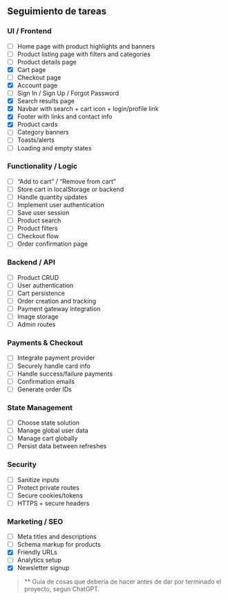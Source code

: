## Seguimiento de tareas

### UI / Frontend
  - [ ] Home page with product highlights and banners
  - [ ] Product listing page with filters and categories
  - [ ] Product details page
  - [x] Cart page
  - [ ] Checkout page
  - [x] Account page
  - [ ] Sign In / Sign Up / Forgot Password
  - [x] Search results page
  - [x] Navbar with search + cart icon + login/profile link
  - [x] Footer with links and contact info
  - [x] Product cards
  - [ ] Category banners
  - [ ] Toasts/alerts
  - [ ] Loading and empty states

### Functionality / Logic
  - [ ] “Add to cart” / “Remove from cart”
  - [ ] Store cart in localStorage or backend
  - [ ] Handle quantity updates
  - [ ] Implement user authentication
  - [ ] Save user session
  - [ ] Product search
  - [ ] Product filters
  - [ ] Checkout flow
  - [ ] Order confirmation page

### Backend / API
  - [ ] Product CRUD
  - [ ] User authentication
  - [ ] Cart persistence
  - [ ] Order creation and tracking
  - [ ] Payment gateway integration
  - [ ] Image storage
  - [ ] Admin routes

### Payments & Checkout
  - [ ] Integrate payment provider
  - [ ] Securely handle card info
  - [ ] Handle success/failure payments
  - [ ] Confirmation emails
  - [ ] Generate order IDs

### State Management
  - [ ] Choose state solution
  - [ ] Manage global user data
  - [ ] Manage cart globally
  - [ ] Persist data between refreshes

### Security
  - [ ] Sanitize inputs
  - [ ] Protect private routes
  - [ ] Secure cookies/tokens
  - [ ] HTTPS + secure headers

### Marketing / SEO
  - [ ] Meta titles and descriptions
  - [ ] Schema markup for products
  - [x] Friendly URLs
  - [ ] Analytics setup
  - [x] Newsletter signup

> ** Guia de cosas que deberia de hacer antes de dar por terminado el proyecto, segun ChatGPT.
